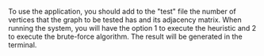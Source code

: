 
To use the application, you should add to the "test" file the number of vertices that the graph to be tested has and its adjacency matrix. When running the system, you will have the option 1 to execute the heuristic and 2 to execute the brute-force algorithm. The result will be generated in the terminal.
